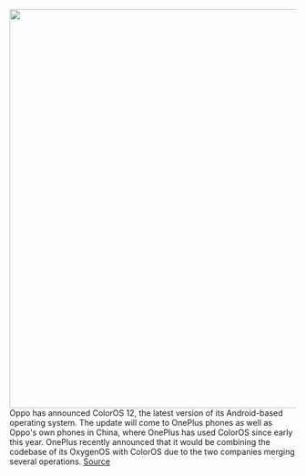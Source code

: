 <img src='https://cdn.vox-cdn.com/thumbor/NcpvjO9YRyJMTwRa5U_ToS7cXuo=/0x0:1440x961/1200x800/filters:focal(605x366:835x596)/cdn.vox-cdn.com/uploads/chorus_image/image/69870884/New_UI_Design_2.0.png' width='700px' /><br/>
Oppo has announced ColorOS 12, the latest version of its Android-based operating system. The update will come to OnePlus phones as well as Oppo's own phones in China, where OnePlus has used ColorOS since early this year. OnePlus recently announced that it would be combining the codebase of its OxygenOS with ColorOS due to the two companies merging several operations.
<a href='https://www.theverge.com/2021/9/17/22679087/oppo-oneplus-coloros-12-update-announced-release-date'> Source <a/>